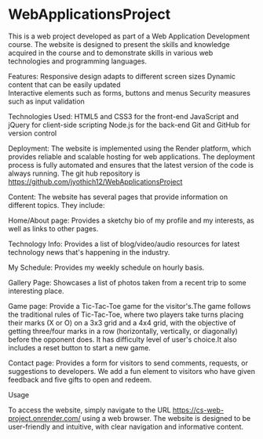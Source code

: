 # WebApplicationsProject

This is a web project developed as part of a Web Application Development course. The website is designed to present the skills and knowledge acquired in the course and to demonstrate skills in various web technologies and programming languages.

Features:
Responsive design  adapts to different screen sizes 
Dynamic content that can be easily updated  
Interactive elements such as forms, buttons and menus 
Security measures such as input validation


Technologies Used:
HTML5 and CSS3 for the front-end
JavaScript and jQuery for client-side scripting
Node.js for the back-end
Git and GitHub for version control


Deployment:
The website is implemented using the Render platform, which provides reliable and scalable hosting for web applications. The deployment process is fully automated and ensures that the latest version of the code is always running. The git hub repository is 
https://github.com/jyothich12/WebApplicationsProject


Content:
The website has several pages that provide information on different topics. They include:

Home/About page: Provides a sketchy bio of my profile and my interests, as well as links to other pages.

Technology Info: Provides a list of blog/video/audio resources for latest technology news that's happening in the industry.

My Schedule: Provides my weekly schedule on hourly basis.

Gallery Page: Showcases a list of photos taken from a recent trip to some interesting place.

Game page: Provide a Tic-Tac-Toe game for the visitor's.The game follows the traditional rules of Tic-Tac-Toe, where two players take turns placing their marks (X or O) on a 3x3 grid and a 4x4 grid, with the objective of getting three/four marks in a row (horizontally, vertically, or diagonally) before the opponent does. It has difficulty level of user's choice.It also includes a reset button to start a new game.

Contact page: Provides a form for visitors to send comments, requests, or suggestions to developers. We add a fun element to visitors who have given feedback and five gifts to open and redeem.

Usage

To access the website, simply navigate to the URL https://cs-web-project.onrender.com/ using a web browser. The website is designed to be user-friendly and intuitive, with clear navigation and informative content.


